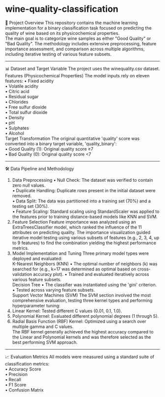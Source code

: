 # wine-quality-classification

📝 Project Overview
This repository contains the machine learning implementation for a binary classification task focused on predicting the quality of wine based on its physicochemical properties.<br> The main goal is to categorize wine samples as either "Good Quality" or "Bad Quality". The methodology includes extensive preprocessing, feature importance assessment, and comparison across multiple algorithms, including iterative testing of various feature subsets.<br>

--------------------------------------------------------------------------------
📊 Dataset and Target Variable
The project uses the winequality.csv dataset.<br>
Features (Physicochemical Properties)
The model inputs rely on eleven features:
• Fixed acidity<br>
• Volatile acidity<br>
• Citric acid<br>
• Residual sugar<br>
• Chlorides<br>
• Free sulfur dioxide<br>
• Total sulfur dioxide<br>
• Density<br>
• pH<br>
• Sulphates<br>
• Alcohol<br>
Target Transformation
The original quantitative 'quality' score was converted into a binary target variable, 'quality_binary':<br>
• Good Quality (1): Original quality score ≥7<br>
• Bad Quality (0): Original quality score <7<br>

--------------------------------------------------------------------------------
🛠️ Data Pipeline and Methodology
1. Data Preprocessing
• Null Check: The dataset was verified to contain zero null values.<br>
• Duplicate Handling: Duplicate rows present in the initial dataset were removed.<br>
• Data Split: The data was partitioned into a training set (70%) and a testing set (30%).<br>
• Feature Scaling: Standard scaling using StandardScaler was applied to the features prior to training distance-based models like KNN and SVM.<br>
2. Feature Selection
Feature importance was analyzed using an ExtraTreesClassifier model, which ranked the influence of the 11 attributes on predicting quality. The importance visualization guided iterative model testing using various subsets of features (e.g., 2, 3, 4, up to 9 features) to find the combination yielding the highest performance metrics.<br>
3. Model Implementation and Tuning
Three primary model types were deployed and evaluated:<br>
K-Nearest Neighbors (KNN)
• The optimal number of neighbors (k) was searched for (e.g., k=17 was determined as optimal based on cross-validation accuracy plot).
• Trained and evaluated iteratively across various feature subsets.<br>
Decision Tree
• The classifier was instantiated using the 'gini' criterion.
• Tested across varying feature subsets.<br>
Support Vector Machines (SVM)
The SVM section involved the most comprehensive evaluation, testing three kernel types and performing hyperparameter tuning:
1. Linear Kernel: Tested different C values (0.01, 0.1, 1.0).
2. Polynomial Kernel: Evaluated different polynomial degrees (1 through 5).
3. Radial Basis Function (RBF) Kernel: Optimized using a search over multiple gamma and C values.<br>
The RBF kernel generally achieved the highest accuracy compared to the Linear and Polynomial kernels and was therefore selected as the best performing SVM approach.<br>

--------------------------------------------------------------------------------
📈 Evaluation Metrics
All models were measured using a standard suite of classification metrics:<br>
• Accuracy Score<br>
• Precision<br>
• Recall<br>
• F1 Score<br>
• Confusion Matrix<br>
